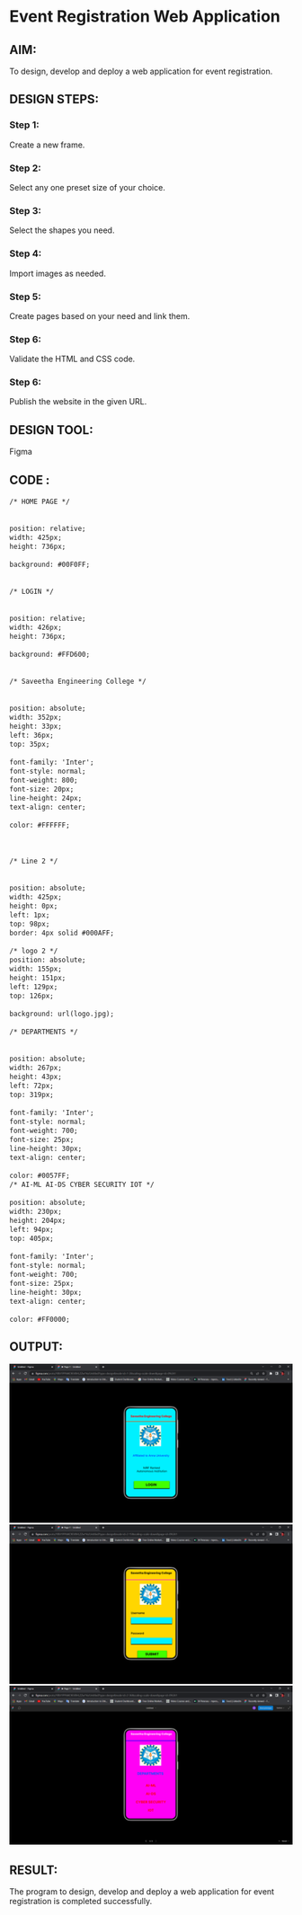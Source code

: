 # Event Registration Web Application

## AIM:
To design, develop and deploy a web application for event registration.

## DESIGN STEPS:

### Step 1:
Create a new frame.

### Step 2:
Select any one preset size of your choice.

### Step 3:
Select the shapes you need.

### Step 4:
Import images as needed.

### Step 5:
Create pages based on your need and link them.

### Step 6:

Validate the HTML and CSS code.

### Step 6:

Publish the website in the given URL.

## DESIGN TOOL:
Figma

## CODE :
```
/* HOME PAGE */


position: relative;
width: 425px;
height: 736px;

background: #00F0FF;


/* LOGIN */


position: relative;
width: 426px;
height: 736px;

background: #FFD600;


/* Saveetha Engineering College */


position: absolute;
width: 352px;
height: 33px;
left: 36px;
top: 35px;

font-family: 'Inter';
font-style: normal;
font-weight: 800;
font-size: 20px;
line-height: 24px;
text-align: center;

color: #FFFFFF;



/* Line 2 */


position: absolute;
width: 425px;
height: 0px;
left: 1px;
top: 98px;
border: 4px solid #000AFF;

/* logo 2 */
position: absolute;
width: 155px;
height: 151px;
left: 129px;
top: 126px;

background: url(logo.jpg);

/* DEPARTMENTS */


position: absolute;
width: 267px;
height: 43px;
left: 72px;
top: 319px;

font-family: 'Inter';
font-style: normal;
font-weight: 700;
font-size: 25px;
line-height: 30px;
text-align: center;

color: #0057FF;
/* AI-ML AI-DS CYBER SECURITY IOT */

position: absolute;
width: 230px;
height: 204px;
left: 94px;
top: 405px;

font-family: 'Inter';
font-style: normal;
font-weight: 700;
font-size: 25px;
line-height: 30px;
text-align: center;

color: #FF0000;

```

## OUTPUT:
![OUTPUT](./out1.png)
![OUTPUT](./out2.png)
![OUTPUT](./out3.png)

## RESULT:
The program to design, develop and deploy a web application for event registration is completed successfully.
